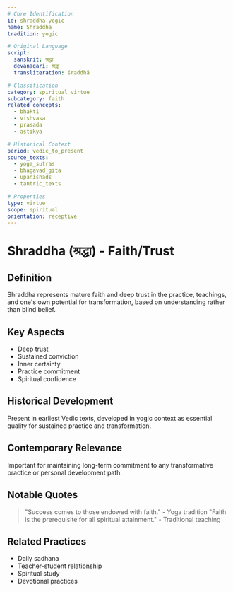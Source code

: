 ```yaml
---
# Core Identification
id: shraddha-yogic
name: Shraddha
tradition: yogic

# Original Language
script:
  sanskrit: श्रद्धा
  devanagari: श्रद्धा
  transliteration: śraddhā

# Classification
category: spiritual_virtue
subcategory: faith
related_concepts:
  - bhakti
  - vishvasa
  - prasada
  - astikya

# Historical Context
period: vedic_to_present
source_texts:
  - yoga_sutras
  - bhagavad_gita
  - upanishads
  - tantric_texts

# Properties
type: virtue
scope: spiritual
orientation: receptive
---
```


# Shraddha (श्रद्धा) - Faith/Trust

## Definition
Shraddha represents mature faith and deep trust in the practice, teachings, and one's own potential for transformation, based on understanding rather than blind belief.

## Key Aspects
- Deep trust
- Sustained conviction
- Inner certainty
- Practice commitment
- Spiritual confidence

## Historical Development
Present in earliest Vedic texts, developed in yogic context as essential quality for sustained practice and transformation.

## Contemporary Relevance
Important for maintaining long-term commitment to any transformative practice or personal development path.

## Notable Quotes
> "Success comes to those endowed with faith." - Yoga tradition
> "Faith is the prerequisite for all spiritual attainment." - Traditional teaching

## Related Practices
- Daily sadhana
- Teacher-student relationship
- Spiritual study
- Devotional practices
